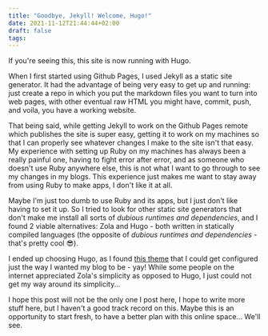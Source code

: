 ```yaml
---
title: "Goodbye, Jekyll! Welcome, Hugo!"
date: 2021-11-12T21:44:44+02:00
draft: false
tags:
---
```


If you're seeing this, this site is now running with Hugo.

When I first started using Github Pages, I used Jekyll as a static site generator. It had the advantage of being very easy to get up and running: just create a repo in which you put the markdown files you want to turn into web pages, with other eventual raw HTML you might have, commit, push, and voila, you have a working website.

That being said, while getting Jekyll to work on the Github Pages remote which publishes the site is super easy, getting it to work on my machines so that I can properly see whatever changes I make to the site isn't that easy. My experience with setting up Ruby on my machines has always been a really painful one, having to fight error after error, and as someone who doesn't use Ruby anywhere else, this is not what I want to go through to see my changes in my blogs. This experience just makes me want to stay away from using Ruby to make apps, I don't like it at all.

Maybe I'm just too dumb to use Ruby and its apps, but I just don't like having to set it up. So I tried to look for other static site generators that don't make me install all sorts of *dubious runtimes and dependencies*, and I found 2 viable alternatives: Zola and Hugo - both written in statically compiled languages (the opposite of *dubious runtimes and dependencies* - that's pretty cool 😎).

I ended up choosing Hugo, as I found [this theme](https://github.com/adityatelange/hugo-PaperMod) that I could get configured just the way I wanted my blog to be - yay! While some people on the internet appreciated Zola's simplicity as opposed to Hugo, I just could not get my way around its simplicity...

I hope this post will not be the only one I post here, I hope to write more stuff here, but I haven't a good track record on this. Maybe this is an opportunity to start fresh, to have a better plan with this online space... We'll see.
